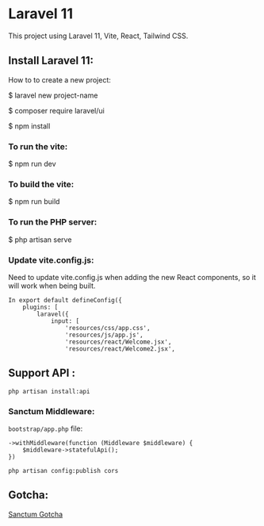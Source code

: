 # Laravel 11 

This project using Laravel 11, Vite, React, Tailwind CSS. 

## Install Laravel 11: 

How to to create a new project: 

$ laravel new project-name

$ composer require laravel/ui

$ npm install 

### To run the vite: 

$ npm run dev

### To build the vite: 

$ npm run build

### To run the PHP server: 

$ php artisan serve


### Update vite.config.js: 

Need to update vite.config.js when adding the new React components, so it will work when being built.

````
In export default defineConfig({
    plugins: [
        laravel({
            input: [
                'resources/css/app.css',
                'resources/js/app.js',
                'resources/react/Welcome.jsx',
                'resources/react/Welcome2.jsx',

````


## Support API : 

`php artisan install:api`

### Sanctum Middleware: 

`bootstrap/app.php` file:


````
->withMiddleware(function (Middleware $middleware) {
    $middleware->statefulApi();
})
````


`php artisan config:publish cors`


## Gotcha: 

[Sanctum Gotcha](gotcha.md)
